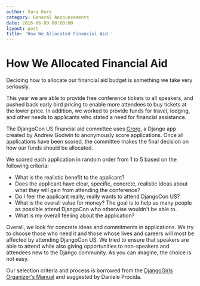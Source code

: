 ```yaml
---
author: Sara Gore
category: General Announcements
date: 2016-06-09 00:00:00
layout: post
title: 'How We Allocated Financial Aid '
---
```


# How We Allocated Financial Aid

Deciding how to allocate our financial aid budget is something we take very
seriously.

This year we are able to provide free conference tickets to all speakers, and
pushed back early bird pricing to enable more attendees to buy tickets at the
lower price. In addition, we worked to provide funds for travel, lodging, and
other needs to applicants who stated a need for financial assistance.

The DjangoCon US financial aid committee uses
[Grorg](https://github.com/andrewgodwin/grorg), a Django app created by Andrew
Godwin to anonymously score applications. Once all applications have been
scored, the committee makes the final decision on how our funds should be
allocated.

We scored each application in random order from 1 to 5 based on the following
criteria:

  * What is the realistic benefit to the applicant?
  * Does the applicant have clear, specific, concrete, realistic ideas about what they will gain from attending the conference?
  * Do I feel the applicant really, really wants to attend DjangoCon US? 
  * What is the overall value for money? The goal is to help as many people as possible attend DjangoCon who otherwise wouldn't be able to. 
  * What is my overall feeling about the application?

Overall, we look for concrete ideas and commitments in applications. We try to
choose those who need it and those whose lives and careers will most be
affected by attending DjangoCon US. We tried to ensure that speakers are able
to attend while also giving opportunities to non-speakers and attendees new to
the Django community. As you can imagine, the choice is not easy.

Our selection criteria and process is borrowed from the [DjangoGirls
Organizer's Manual](http://organize.djangogirls.org/attendees/README.html) and
suggested by Daniele Procida.